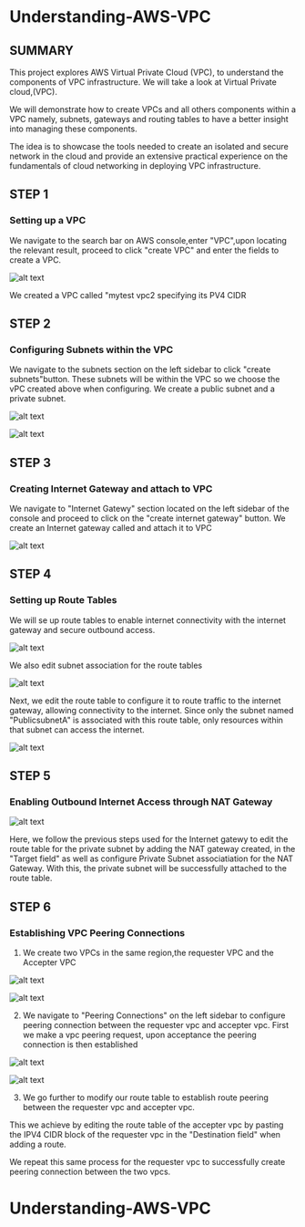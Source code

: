 # Understanding-AWS-VPC

## SUMMARY


This project explores AWS Virtual Private Cloud (VPC), to understand the components of VPC infrastructure.
We will take a look at Virtual Private cloud,(VPC).

We will demonstrate how to create VPCs and all others components within a VPC namely, subnets, gateways and routing tables to have a better insight into managing these components. 

The idea is to showcase the tools needed to create an isolated and  secure network in the cloud and provide an extensive practical experience  on the fundamentals of cloud networking in deploying VPC infrastructure.


## STEP 1
### Setting up a VPC

We navigate to the search bar on AWS console,enter "VPC",upon locating the relevant result, proceed to click "create VPC" and enter the fields to create a VPC.

![alt text](<Images/Image 1.PNG>)

We created a VPC called "mytest vpc2 specifying its PV4 CIDR


## STEP 2
### Configuring Subnets within the VPC

We navigate to the subnets section on the left sidebar to click "create subnets"button.
These subnets will be within the VPC so we choose the vPC created above when configuring. We create a public subnet and a private subnet.

![alt text](<Images/Image 2.PNG>)


![alt text](<Images/Image 3.PNG>)

## STEP 3
### Creating Internet Gateway and attach to VPC

We navigate to "Internet Gatewy" section located on the left sidebar of the console  and proceed to click on the "create internet gateway" button.
We create an Internet gateway called and attach it to VPC

![alt text](<Images/Image 4.PNG>)

## STEP 4
### Setting up Route Tables

We will se up route tables to enable internet connectivity  with the internet gateway and secure outbound access.

![alt text](<Images/Image 5.PNG>)

We also edit subnet association for the route tables

![alt text](<Images/Image 6.PNG>)

Next, we edit the route table to configure it to route traffic to the internet gateway, allowing connectivity to the internet. Since only the subnet named "PublicsubnetA" is associated with this route table, only resources within that subnet can access the internet.


![alt text](<Images/Image 7.PNG>)


## STEP 5
### Enabling Outbound Internet Access through NAT Gateway

![alt text](<Images/Image 8.PNG>)

Here, we follow the previous steps used for the Internet gatewy to edit the route table for the private subnet by adding the NAT gateway  created, in the "Target field" as well as configure Private Subnet associatiation for the NAT Gateway. 
With this, the private subnet will be successfully attached to the route table.

## STEP 6
### Establishing VPC Peering Connections

1. We create two VPCs in the same region,the requester VPC and the Accepter VPC


![alt text](<Images/Image 9.PNG>)


![alt text](<Images/Image 10.PNG>)

2. We navigate to "Peering Connections" on the left sidebar to configure peering connection between the requester vpc and accepter vpc.
First we make a vpc peering request, upon acceptance the peering connection is then established

![alt text](<Images/Image 11.PNG>)

![alt text](<Images/Image 12.PNG>)


3. We go further to modify our route table to establish route peering between the requester vpc and accepter vpc.

This we achieve by editing the route table of the accepter vpc by pasting the IPV4 CIDR block of the requester vpc in the "Destination field" when adding a route.

We repeat this same process for the requester vpc to successfully create peering connection between the two vpcs.

# Understanding-AWS-VPC
